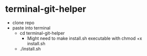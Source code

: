 # terminal-git-helper

- clone repo
- paste into terminal
  - cd terminal-git-helper
    - Might need to make install.sh executable with chmod +x install.sh
  - ./install.sh
